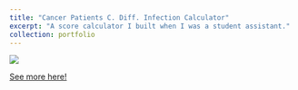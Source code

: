 ```yaml
---
title: "Cancer Patients C. Diff. Infection Calculator"
excerpt: "A score calculator I built when I was a student assistant."
collection: portfolio
---
```


![](http://anhm1n.github.io/images/cdiff_calculator.png)

[See more here!](https://github.com/anhm1n/Cancer-DS-Student-Assistant-2020)
